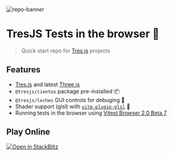 ![repo-banner](https://github.com/Tresjs/playground/raw/main/public/github-banner.png)

# TresJS Tests in the browser 🚀

> Quick start repo for [Tres.js](https://tresjs.org) projects

## Features

- [Tres.js](https://tresjs.org) and latest [Three.js](https://threejs.org)
- `@tresjs/cientos` package pre-installed 📦
- `@tresjs/leches` GUI controls for debuging 🍰
- Shader support (glsl) with [`vite-plugin-glsl`](https://github.com/UstymUkhman/vite-plugin-glsl) 🎨
- Running tests in the browser using [Vitest Browser 2.0 Beta 7](https://github.com/vitest-dev/vitest)

## Play Online

[![Open in StackBlitz](https://developer.stackblitz.com/img/open_in_stackblitz.svg)](https://stackblitz.com/github/userquin/tresjs-vitest-browser-tests)
